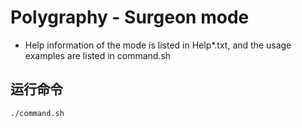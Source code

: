 # Polygraphy - Surgeon mode

+ Help information of the mode is listed in Help*.txt, and the usage examples are listed in command.sh

## 运行命令  

```shell
./command.sh
```
